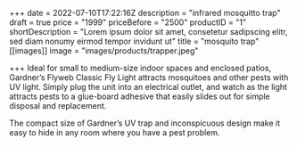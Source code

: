 +++
date = 2022-07-10T17:22:16Z
description = "infrared mosquitto trap"
draft = true
price = "1999"
priceBefore = "2500"
productID = "1"
shortDescription = "Lorem ipsum dolor sit amet, consetetur sadipscing elitr, sed diam nonumy eirmod tempor invidunt ut"
title = "mosquito trap"
[[images]]
image = "images/products/trapper.jpeg"

+++
Ideal for small to medium-size indoor spaces and enclosed patios, Gardner’s Flyweb Classic Fly Light attracts mosquitoes and other pests with UV light. Simply plug the unit into an electrical outlet, and watch as the light attracts pests to a glue-board adhesive that easily slides out for simple disposal and replacement.

The compact size of Gardner’s UV trap and inconspicuous design make it easy to hide in any room where you have a pest problem.